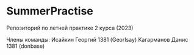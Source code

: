 # SummerPractise
Репозиторий по летней практике 2 курса (2023)

Члены команды:
  Исайкин Георгий 1381 (GeorIsay)
  Кагарманов Данис 1381 (donbase)

